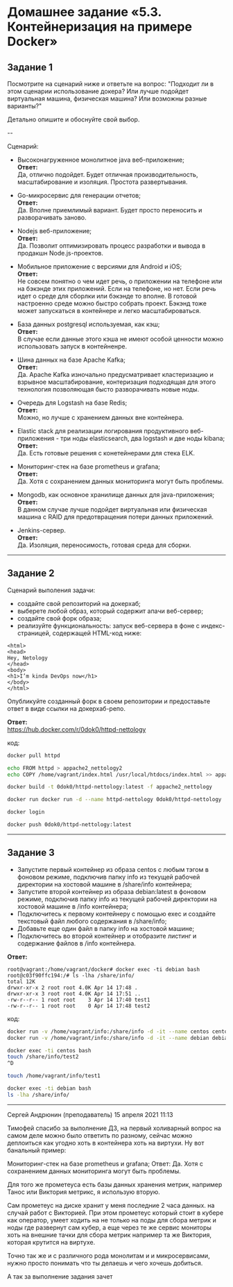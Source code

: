 # Домашнее задание «5.3. Контейнеризация на примере Docker»

## Задание 1 

Посмотрите на сценарий ниже и ответьте на вопрос:
"Подходит ли в этом сценарии использование докера? Или лучше подойдет виртуальная машина, физическая машина? Или возможны разные варианты?"

Детально опишите и обоснуйте свой выбор.

--

Сценарий:

- Высоконагруженное монолитное java веб-приложение;    
**Ответ:**    
Да, отлично подойдет. Будет отличная производительность, масштабирование и изоляция. Простота развертывания.

- Go-микросервис для генерации отчетов;    
**Ответ:**    
Да. Вполне приемлимый вариант. Будет просто переносить и разворачивать заново.

- Nodejs веб-приложение;    
**Ответ:**    
Да. Позволит оптимизировать процесс разработки и вывода в продакшн Node.js-проектов.

- Мобильное приложение c версиями для Android и iOS;    
**Ответ:**    
Не совсем понятно о чем идет речь, о приложении на телефоне или на бэкэнде этих приложений.
Если на телефоне, но нет. Если речь идет о среде для сборлки или бэкэнде то вполне. В готовой настроенно среде можно быстро собрать проект. Бэкэнд тоже может запускаться в контейнере и легко масштабироваться.

- База данных postgresql используемая, как кэш;    
**Ответ:**    
В случае если данные этого кэша не имеют особой ценности можно использовать запуск в контейненре.

- Шина данных на базе Apache Kafka;    
**Ответ:**    
Да. Apache Kafka изночально предусматривает кластеризацию и взрывное масштабирование, контеризация подходящая для этого технология позволяющая бысто разворачивать новые ноды.

- Очередь для Logstash на базе Redis;    
**Ответ:**    
Можно, но лучше с хранением данных вне контейнера.

- Elastic stack для реализации логирования продуктивного веб-приложения - три ноды elasticsearch, два logstash и две ноды kibana;    
**Ответ:**    
Да. Есть готовые решения с конетейнерами для стека ELK.

- Мониторинг-стек на базе prometheus и grafana;    
**Ответ:**    
Да. Хотя с сохранением данных мониторинга могут быть проблемы.

- Mongodb, как основное хранилище данных для java-приложения;    
**Ответ:**    
В данном случае лучше подойдет виртуальная или физическая машина с RAID для предотвращения потери данных приложений.

- Jenkins-сервер.    
**Ответ:**    
Да. Изоляция, переносимость, готовая среда для сборки.

---

## Задание 2

Сценарий выполения задачи:

- создайте свой репозиторий на докерхаб; 
- выберете любой образ, который содержит апачи веб-сервер;
- создайте свой форк образа;
- реализуйте функциональность: 
запуск веб-сервера в фоне с индекс-страницей, содержащей HTML-код ниже: 
```
<html>
<head>
Hey, Netology
</head>
<body>
<h1>I’m kinda DevOps now</h1>
</body>
</html>
```
Опубликуйте созданный форк в своем репозитории и предоставьте ответ в виде ссылки на докерхаб-репо.    

**Ответ:**    
https://hub.docker.com/r/0dok0/httpd-nettology

код:
```bash
docker pull httpd

echo FROM httpd > appache2_nettology2
echo COPY /home/vagrant/index.html /usr/local/htdocs/index.html >> appache2_nettology2

docker build -t 0dok0/httpd-nettology:latest -f appache2_nettology

docker run docker run -d --name httpd-nettology 0dok0/httpd-nettology

docker login

docker push 0dok0/httpd-nettology:latest
```

---

## Задание 3 

- Запустите первый контейнер из образа centos c любым тэгом в фоновом режиме, подключив папку info из текущей рабочей директории на хостовой машине в /share/info контейнера;
- Запустите второй контейнер из образа debian:latest в фоновом режиме, подключив папку info из текущей рабочей директории на хостовой машине в /info контейнера;
- Подключитесь к первому контейнеру с помощью exec и создайте текстовый файл любого содержания в /share/info;
- Добавьте еще один файл в папку info на хостовой машине;
- Подключитесь во второй контейнер и отобразите листинг и содержание файлов в /info контейнера.

**Ответ:**    
```
root@vagrant:/home/vagrant/docker# docker exec -ti debian bash
root@c03f90ffc194:/# ls -lha /share/info/
total 12K
drwxr-xr-x 2 root root 4.0K Apr 14 17:48 .
drwxr-xr-x 3 root root 4.0K Apr 14 17:51 ..
-rw-r--r-- 1 root root    3 Apr 14 17:40 test1
-rw-r--r-- 1 root root    0 Apr 14 17:48 test2
```

код:
```bash
docker run -v /home/vagrant/info:/share/info -d -it --name centos centos bash
docker run -v /home/vagrant/info:/share/info -d -it --name debian debian bash

docker exec -ti centos bash
touch /share/info/test2
^D

touch /home/vagrant/info/test1

docker exec -ti debian bash
ls -lha /share/info/
```

---

Сергей Андрюнин (преподаватель)
15 апреля 2021 11:13

Тимофей спасибо за выполнение ДЗ, на первый холиварный вопрос на самом деле можно было ответить по разному, сейчас можно деплоиться как угодно хоть в контейнера хоть на виртухи. Ну вот банальный пример:

Мониторинг-стек на базе prometheus и grafana;
Ответ:
Да. Хотя с сохранением данных мониторинга могут быть проблемы.

Для того же прометеуса есть базы данных хранения метрик, например Танос или Виктория метрикс, я использую вторую.

Сам прометеус на диске хранит у меня последние 2 часа данных. на случай работ с Викторией. При этом прометеус который стоит в кубере как оператор, умеет ходить на не только на поды для сбора метрик и ноды где развернут сам кубер, а еще через те же сервис мониторы хоть на внешние тачки для сбора метрик например та же Виктория, которая крутится на виртухе.

Точно так же и с различного рода монолитам и и микросервисами, нужно просто понимать что ты делаешь и чего хочешь добиться.

А так за выполнение задания зачет